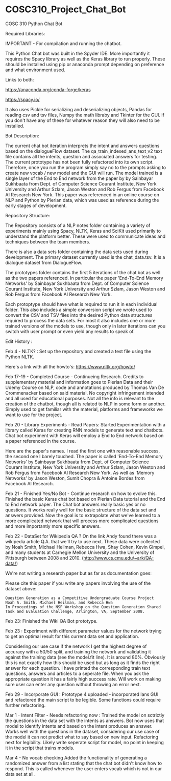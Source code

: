 # COSC310_Project_Chat_Bot
 COSC 310 Python Chat Bot

Required Libraries:

IMPORTANT - For compilation and running the chatbot.

This Python Chat bot was built in the Spyder IDE. More importantly it requires the Spacy library as well as the Keras library to run properly. These should be installed using pip or anaconda prompt depending on preference and what environment used.

Links to both:

https://anaconda.org/conda-forge/keras

https://spacy.io/

It also uses Pickle for serializing and deserializing objects, Pandas for reading csv and tsv files, Numpy the math libraby and Tkinter for the GUI. If you don't have any of these for whatever reason they will also need to be installed.


Bot Description:

The current chat bot iteration interprets the intent and answers questions based on the dialogueFlow dataset. The qa_train_indexed_ans_text_v2 text file contains all the intents, question and associated answers for testing. The current prototype has not been fully refactored into its own script.
Therefore, once you run the program simply say no to the prompts asking to create new vocab / new model and the GUI will run. The model trained is a single layer of the End to End network from the paper by by Sainbayar Sukhbaata from Dept. of Computer Science Courant Institute, New York University and Arthur Szlam, Jason Weston and Rob Fergus from Facebook AI Research New York. This paper was referenced in an online course on NLP and Python by Pierian data, which was used as reference during the early stages of development.

Repository Structure:

The Repository consists of a NLP notes folder containing a variety of experiments mainly using Spacy, NLTK, Keras and SciKit used primarily to understand the platform better. These were used to communicate ideas and techniques between the team members.

There is also a data sets folder containing the data sets used during development.
The primary dataset currently used is the chat_data.tsv. It is a dialogue dataset from DialogueFlow. 

The prototypes folder contains the first 5 iterations of the chat bot as well as the two papers referenced. In particular the paper 'End-To-End Memory Networks' by Sainbayar Sukhbaata from Dept. of Computer Science Courant Institute, New York University and Arthur Szlam, Jason Weston and Rob Fergus from Facebook AI Research New York. 

Each protoptype should have what is required to run it in each individual folder. This also includes a simple conversion script we wrote used to convert the CSV and TSV files into the desired Python data structures required to process the data sets. For most it also includes one or more trained versions of the models to use, though only in later iterations can you switch with user prompt or even yield any results to speak of.

 
Edit History :

Feb 4 - NLTK? :
Set up the repository and created a test file using the Python NLTK.

Here's a link with all the howto's:
  https://www.nltk.org/howto/

Feb 17-19 - Completed Course - Continueing Research.
Credits to supplementary material and information goes to Pierian Data and their Udemy Course on NLP, code and annotations produced by Thomas Van De Crommenacker based on said material.
No copyright infringement intended and all used for educational purposes.
Not all the info is relevant to the creation of the chatbot, though all is related to NLP in some form or another. Simply used to get familiar with the material, platforms and frameworks we want to use for the project.

Feb 20 - Library Experiments - Read Papers:
Started Experimentation with a library called Keras for creating RNN models to generate text and chatbots.
Chat bot experiment with Keras will employ a End to End network based on a paper referenced in the course. 
 
Here are the paper's names. I read the first one with reasonable success, the second one I barely touched. The paper is called 'End-To-End Memory Networks' by Sainbayar Sukhbaata from Dept. of Computer Science Courant Institute, New York University and Arthur Szlam, Jason Weston and Rob Fergus from Facebook AI Research New York. 
As well as 'Memory Networks' by Jason Weston, Sumit Chopra & Antoine Bordes from Facebook AI Research.

Feb 21 - Finished Yes/No Bot - Continue research on how to evolve this.
Finished the basic Keras chat bot based on Pierian Data tutorial and the End to End network paper. The Chat bot answers really basic yes or no questions. It works really well for the basic structure of the data set and answers provided. 
Now the goal is to extrapolate what we've learned to a more complicated network that will process more complicated questions and more importantly more specific answers. 

Feb 22 - DataSet for Wikipedia QA ? 
On the link Andy found there was a wikipedia article Q.A. that we'll try to use next.
These data were collected by Noah Smith, Michael Heilman, Rebecca Hwa, Shay Cohen, Kevin Gimpel, and many students at Carnegie Mellon University and the University of Pittsburgh between 2008 and 2010. (http://www.cs.cmu.edu/~ark/QA-data/)

We're not writing a research paper but as far as documentation goes:

Please cite this paper if you write any papers involving the use of the dataset above:

    Question Generation as a Competitive Undergraduate Course Project
    Noah A. Smith, Michael Heilman, and Rebecca Hwa
    In Proceedings of the NSF Workshop on the Question Generation Shared Task and Evaluation Challenge, Arlington, VA, September 2008. 
    
Feb 23: Finished the Wiki QA Bot prototype.

Feb 23 : Experiment with different parameter values for the network trying to get an 
optimal result for this current data set and application.

Considering our use case if the network I get the highest degree of accuracy with a 50/50 split, and training the network and validating it against the training data (see the model.fit line). It is around 80%. Obviously this is not exactly how this should be used but as long as it finds the right answer for each question. I have printed the corresponding train text questions, answers and articles to a seperate file. When you ask the appropriate question it has a fairly high success rate. Will work on making sure user can enter any question without throwing an error next. 

Feb 29 - Incorporate GUI : 
Prototype 4 uploaded - incorporated Ians GUI and refactored the main script to be legible. Some functions could require further refactoring.

Mar 1 - Intent Filter - Needs refactoring now : 
Trained the model on sctrictly the questions in the data set with the intents as answers. Bot now uses that model to identify intents and based on the intent produces an answer. Works well with the questions in the dataset, considering our use case of the model it can not predict what to say based on new input. Refactoring next for legibility. Likely write seperate script for model, no point in keeping it in the script that trains models.

Mar 4 - No vocab checking
Added the functionality of generating a randomized answer from a list stating that the chat bot didn't know how to respond. This is called whenever the user enters vocab which is not in our data set at all.
